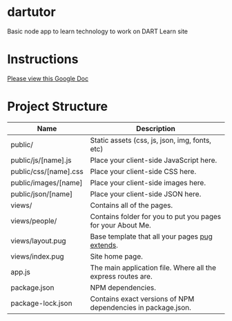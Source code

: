 # dartutor
Basic node app to learn technology to work on DART Learn site

# Instructions
[Please view this Google Doc](https://docs.google.com/document/d/1g_hCLhgzxJKu2Ar2O4zb5vYJlYc3hMJzd8vHKx2WHts/edit?usp=sharing)

# Project Structure

| Name                     | Description                                                |
|--------------------------|------------------------------------------------------------|
| public/                  | Static assets (css, js, json, img, fonts, etc)             |
| public/js/[name].js      | Place your client-side JavaScript here.                    |
| public/css/[name].css    | Place your client-side CSS here.                           |
| public/images/[name]     | Place your client-side images here.                           |
| public/json/[name]     | Place your client-side JSON here.                           |
| views/                   | Contains all of the pages.                                 |
| views/people/            | Contains folder for you to put you pages for your About Me.    |
| views/layout.pug         | Base template that all your pages [pug extends](https://pugjs.org/language/inheritance.html).    |
| views/index.pug           | Site home page.                                        |
| app.js                   | The main application file. Where all the express routes are.    |
| package.json             | NPM dependencies.                                          |
| package-lock.json        | Contains exact versions of NPM dependencies in package.json.|
